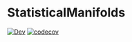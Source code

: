 # StatisticalManifolds

[![Dev](https://img.shields.io/badge/docs-dev-blue.svg)](https://juliamanifolds.github.io/StatisticalManifolds.jl/dev/)
[![codecov](https://codecov.io/gh/JuliaManifolds/StatisticalManifolds.jl/graph/badge.svg?token=C9fJAPAx7E)](https://codecov.io/gh/JuliaManifolds/StatisticalManifolds.jl)
